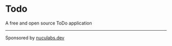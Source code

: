 # Todo
A free and open source ToDo application

---

Sponsored by [nuculabs.dev](https://nuculabs.dev)

